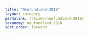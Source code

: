 ```yaml
---
title: "Neufundland-2018"
layout: category
permalink: /reisen/neufundland-2018/
taxonomy: neufundland-2018
sort_order: forward
---
```


